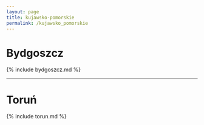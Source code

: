 ```yaml
---
layout: page
title: kujawsko-pomorskie
permalink: /kujawsko_pomorskie
---
```


# Bydgoszcz

{% include bydgoszcz.md %}

---

# Toruń

{% include torun.md %}
